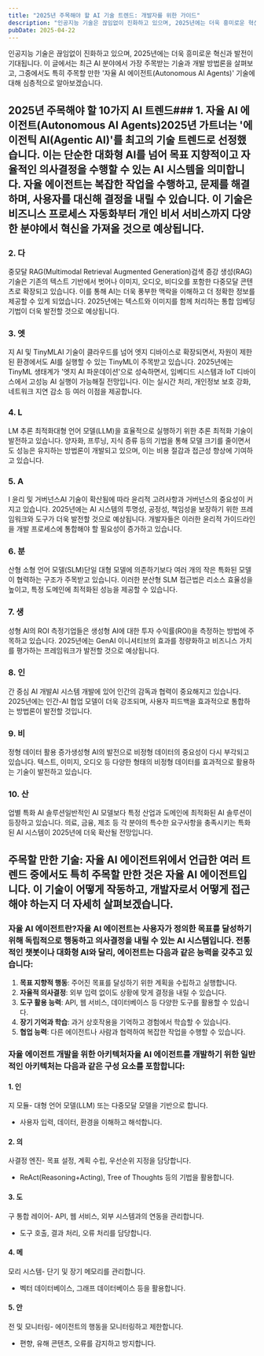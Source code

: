 ```yaml
---
title: "2025년 주목해야 할 AI 기술 트렌드: 개발자를 위한 가이드"
description: "인공지능 기술은 끊임없이 진화하고 있으며, 2025년에는 더욱 흥미로운 혁신과 발전이 기대됩니다. 이 글에서는 최근 AI 분야에서 가장 주목받는 기술과 개발 방법론을 살펴보고, 그중에서도 특히 주목할 만한 '자율 AI 에이전트(Autonomous AI Agents)' 기술에 대해 심층적..."
pubDate: 2025-04-22
---
```


인공지능 기술은 끊임없이 진화하고 있으며, 2025년에는 더욱 흥미로운 혁신과 발전이 기대됩니다. 이 글에서는 최근 AI 분야에서 가장 주목받는 기술과 개발 방법론을 살펴보고, 그중에서도 특히 주목할 만한 '자율 AI 에이전트(Autonomous AI Agents)' 기술에 대해 심층적으로 알아보겠습니다.

## 2025년 주목해야 할 10가지 AI 트렌드### 1. 자율 AI 에이전트(Autonomous AI Agents)2025년 가트너는 '에이전틱 AI(Agentic AI)'를 최고의 기술 트렌드로 선정했습니다. 이는 단순한 대화형 AI를 넘어 목표 지향적이고 자율적인 의사결정을 수행할 수 있는 AI 시스템을 의미합니다. 자율 에이전트는 복잡한 작업을 수행하고, 문제를 해결하며, 사용자를 대신해 결정을 내릴 수 있습니다. 이 기술은 비즈니스 프로세스 자동화부터 개인 비서 서비스까지 다양한 분야에서 혁신을 가져올 것으로 예상됩니다.

### 2. 다

중모달 RAG(Multimodal Retrieval Augmented Generation)검색 증강 생성(RAG) 기술은 기존의 텍스트 기반에서 벗어나 이미지, 오디오, 비디오를 포함한 다중모달 콘텐츠로 확장되고 있습니다. 이를 통해 AI는 더욱 풍부한 맥락을 이해하고 더 정확한 정보를 제공할 수 있게 되었습니다. 2025년에는 텍스트와 이미지를 함께 처리하는 통합 임베딩 기법이 더욱 발전할 것으로 예상됩니다.

### 3. 엣

지 AI 및 TinyMLAI 기술이 클라우드를 넘어 엣지 디바이스로 확장되면서, 자원이 제한된 환경에서도 AI를 실행할 수 있는 TinyML이 주목받고 있습니다. 2025년에는 TinyML 생태계가 '엣지 AI 파운데이션'으로 성숙하면서, 임베디드 시스템과 IoT 디바이스에서 고성능 AI 실행이 가능해질 전망입니다. 이는 실시간 처리, 개인정보 보호 강화, 네트워크 지연 감소 등 여러 이점을 제공합니다.

### 4. L

LM 추론 최적화대형 언어 모델(LLM)을 효율적으로 실행하기 위한 추론 최적화 기술이 발전하고 있습니다. 양자화, 프루닝, 지식 증류 등의 기법을 통해 모델 크기를 줄이면서도 성능은 유지하는 방법론이 개발되고 있으며, 이는 비용 절감과 접근성 향상에 기여하고 있습니다.

### 5. A

I 윤리 및 거버넌스AI 기술이 확산됨에 따라 윤리적 고려사항과 거버넌스의 중요성이 커지고 있습니다. 2025년에는 AI 시스템의 투명성, 공정성, 책임성을 보장하기 위한 프레임워크와 도구가 더욱 발전할 것으로 예상됩니다. 개발자들은 이러한 윤리적 가이드라인을 개발 프로세스에 통합해야 할 필요성이 증가하고 있습니다.

### 6. 분

산형 소형 언어 모델(SLM)단일 대형 모델에 의존하기보다 여러 개의 작은 특화된 모델이 협력하는 구조가 주목받고 있습니다. 이러한 분산형 SLM 접근법은 리소스 효율성을 높이고, 특정 도메인에 최적화된 성능을 제공할 수 있습니다.

### 7. 생

성형 AI의 ROI 측정기업들은 생성형 AI에 대한 투자 수익률(ROI)을 측정하는 방법에 주목하고 있습니다. 2025년에는 GenAI 이니셔티브의 효과를 정량화하고 비즈니스 가치를 평가하는 프레임워크가 발전할 것으로 예상됩니다.

### 8. 인

간 중심 AI 개발AI 시스템 개발에 있어 인간의 감독과 협력이 중요해지고 있습니다. 2025년에는 인간-AI 협업 모델이 더욱 강조되며, 사용자 피드백을 효과적으로 통합하는 방법론이 발전할 것입니다.

### 9. 비

정형 데이터 활용 증가생성형 AI의 발전으로 비정형 데이터의 중요성이 다시 부각되고 있습니다. 텍스트, 이미지, 오디오 등 다양한 형태의 비정형 데이터를 효과적으로 활용하는 기술이 발전하고 있습니다.

### 10. 산

업별 특화 AI 솔루션일반적인 AI 모델보다 특정 산업과 도메인에 최적화된 AI 솔루션이 등장하고 있습니다. 의료, 금융, 제조 등 각 분야의 특수한 요구사항을 충족시키는 특화된 AI 시스템이 2025년에 더욱 확산될 전망입니다.

## 주목할 만한 기술: 자율 AI 에이전트위에서 언급한 여러 트렌드 중에서도 특히 주목할 만한 것은 자율 AI 에이전트입니다. 이 기술이 어떻게 작동하고, 개발자로서 어떻게 접근해야 하는지 더 자세히 살펴보겠습니다.

### 자율 AI 에이전트란?자율 AI 에이전트는 사용자가 정의한 목표를 달성하기 위해 독립적으로 행동하고 의사결정을 내릴 수 있는 AI 시스템입니다. 전통적인 챗봇이나 대화형 AI와 달리, 에이전트는 다음과 같은 능력을 갖추고 있습니다:

1. **목표 지향적 행동**: 주어진 목표를 달성하기 위한 계획을 수립하고 실행합니다.
2. **자율적 의사결정**: 외부 입력 없이도 상황에 맞게 결정을 내릴 수 있습니다.
3. **도구 활용 능력**: API, 웹 서비스, 데이터베이스 등 다양한 도구를 활용할 수 있습니다.
4. **장기 기억과 학습**: 과거 상호작용을 기억하고 경험에서 학습할 수 있습니다.
5. **협업 능력**: 다른 에이전트나 사람과 협력하여 복잡한 작업을 수행할 수 있습니다.

### 자율 에이전트 개발을 위한 아키텍처자율 AI 에이전트를 개발하기 위한 일반적인 아키텍처는 다음과 같은 구성 요소를 포함합니다:

#### 1. 인

지 모듈- 대형 언어 모델(LLM) 또는 다중모달 모델을 기반으로 합니다.

- 사용자 입력, 데이터, 환경을 이해하고 해석합니다.

#### 2. 의

사결정 엔진- 목표 설정, 계획 수립, 우선순위 지정을 담당합니다.

- ReAct(Reasoning+Acting), Tree of Thoughts 등의 기법을 활용합니다.

#### 3. 도

구 통합 레이어- API, 웹 서비스, 외부 시스템과의 연동을 관리합니다.

- 도구 호출, 결과 처리, 오류 처리를 담당합니다.

#### 4. 메

모리 시스템- 단기 및 장기 메모리를 관리합니다.

- 벡터 데이터베이스, 그래프 데이터베이스 등을 활용합니다.

#### 5. 안

전 및 모니터링- 에이전트의 행동을 모니터링하고 제한합니다.

- 편향, 유해 콘텐츠, 오류를 감지하고 방지합니다.